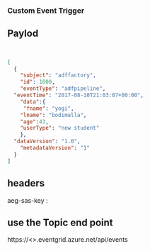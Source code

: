### Custom Event Trigger

## Paylod

```json


[
  {
    "subject": "adffactory",
    "id": 1000,
    "eventType": "adfpipeline",
  "eventTime": "2017-08-10T21:03:07+00:00",
    "data":{
     "fname": "yogi",
    "lname": "bodimalla",
    "age":43,
    "userType": "new student"
    },
  "dataVersion": "1.0",
    "metadataVersion": "1"
  }
]

```

## headers

aeg-sas-key : <Access key>

## use the Topic end point

https://<>.eventgrid.azure.net/api/events
